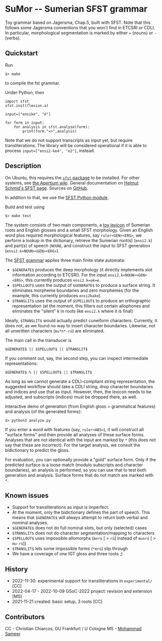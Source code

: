 # SuMor -- Sumerian SFST grammar

Toy grammar based on Jagersma, Chap.5, built with SFST. Note that this follows some Jagersma conventions that you won't find in ETCSRI or CDLI. In particular, morphological segmentation is marked by either `=` (nouns) or `-` (verbs).

## Quickstart

Run

    $> make

to compile the fst grammar.

Under Python, then

    import sfst
    sfst.init(flexion.a)

    input=["ensike", "é"]

    for form in input:
        for analysis in sfst.analyse(form):
            print(form,"=>",analysis)

Note that we do not support transcripts as input yet, but require transliterations. The library will be considered operational if it is able to process `input=["ensi2-ke4", "e2"]`, instead.

## Description

On Ubuntu, this requires the [`sfst` package](https://launchpad.net/ubuntu/xenial/+package/sfst) to be installed.
For other systems, see [the Apertium wiki](https://wiki.apertium.org/wiki/SFST). General documentation on [Helmut Schmid's SFST page](https://www.cis.uni-muenchen.de/~schmid/tools/SFST/). Sources on [GitHub](https://github.com/santhoshtr/sfst).

In addition to that, we use the [SFST Python module](https://pypi.org/project/sfst/]).

Build and test using

    $> make test

The system consists of two main components, a [toy lexicon](dict.tsv) of Sumerian roots and English glosses and a
small SFST morphology. Given an English word plus required morphological features, say `ruler<GEN><ERG>`, we perform a lookup in the dictionary, retrieve the Sumerian root(s) (`ensi2.k`) and part(s) of speech (`NOUN`), and construct the *input* to SFST generation (`ensi2.k<NOUN><GEN><ERG>`).

The [SFST grammar](flexion.fst) applies three main finite state automata:
- `$GENERATE$` produces the deep morphology (it directly implements slot information according to ETCSRI). For the input `ensi2.k<NOUN><GEN><ERG>`, this currently produces `ensi2.k=ak=e`.
- `$SPELLOUT$` uses the output of `$GENERATE$` to produce a surface string. It eliminates morpheme boundaries and zero morphemes (for the example, this currently produces `ensi2kake`).
- `$TRANSLIT$` uses the output of `$SPELLOUT$` to produce an orthographic representation (at the moment, this filters out certain allophones and eliminates the "silent" *k* in roots like `ensi2.k` where it is final)

Ideally, `$TRANSLIT$` would actually predict cuneiform characters. Currently, it does not, as we found no way to insert character boundaries. Likewise, not all unwritten characters (`mu*n*-rú`) are eliminated.

The main call in the transducer is

    $GENERATE$ || $SPELLOUT$ || $TRANSLIT$

If you comment out, say, the second step, you can inspect intermediate representations:

    $GENERATE$ % || $SPELLOUT$ || $TRANSLIT$

As long as we cannot generate a CDLI-compliant string representation, the suggested workflow should
take a CDLI string, drop character boundaries and indices and use that as input. However, then,
the lexicon needs to be adjusted, and subscripts (indices) must be dropped there, as well.

Interactive demo of generation (from English gloss + grammatical features) and analysis (of the generated forms):

    $> python3 analyze.py

If you enter a word with features (say, `ruler<ABS>`), it will construct all "surface forms" and then provide all analyses of these surface forms. Analyses that are not identical with the input are marked by `*` (this does not say that these are incorrect). For the target analysis, we consult the bidictionary to predict the gloss.

For evaluation, you can optionally provide a "gold" surface form. Only if the predicted surface is a loose match (modulo subscripts and character boundaries), an analysis is performed, so you can use that to test both generation and analysis. Surface forms that do not match are marked with `*`.

## Known issues

- Support for transliterations as input is imperfect.
- At the moment, only the bidictionary defines the part of speech. This means that `$GENERATE$` will always
attempt to return both verbal and nominal analyses.
- `$GENERATE$` does not do full nominal slots, but only (selected) cases
- `$TRANSLIT$` does not do character segmentation/mapping to characters
- `$SPELLOUT$` uses impossible allomorphs (`mnrú` [ > `rú`] instead of `munrú` [ > `mu-rú`])
- `$TRANSLIT$` lets some impossible forms (`*mrú`) slip through
- We have a coverage of one IGT gloss and three roots ;)

## History

- 2022-11-30: experimental support for transliterations in `experimental/` [CC]
- 2022-04-17 - 2022-10-09 GSoC-2022 project: revision and extension [MS]
- 2021-11-21 created: basic setup, 3 roots [CC]

## Contributors

CC - Christian Chiarcos, GU Frankfurt / U Cologne
MS - [Mohammad Sameer](https://github.com/m-sameer)